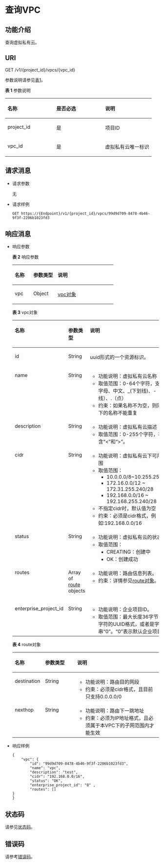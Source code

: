 # 查询VPC<a name="ZH-CN_TOPIC_0201534259"></a>

## 功能介绍<a name="section48604061"></a>

查询虚拟私有云。

## URI<a name="section34783366"></a>

GET /v1/\{project\_id\}/vpcs/\{vpc\_id\}

参数说明请参见[表1](#table26431778)。

**表 1**  参数说明

<a name="table26431778"></a>
<table><thead align="left"><tr id="row38955607"><th class="cellrowborder" valign="top" width="33.33333333333333%" id="mcps1.2.4.1.1"><p id="p1287621"><a name="p1287621"></a><a name="p1287621"></a>名称</p>
</th>
<th class="cellrowborder" valign="top" width="33.33333333333333%" id="mcps1.2.4.1.2"><p id="p37188451"><a name="p37188451"></a><a name="p37188451"></a>是否必选</p>
</th>
<th class="cellrowborder" valign="top" width="33.33333333333333%" id="mcps1.2.4.1.3"><p id="p59474521"><a name="p59474521"></a><a name="p59474521"></a>说明</p>
</th>
</tr>
</thead>
<tbody><tr id="row52706896"><td class="cellrowborder" valign="top" width="33.33333333333333%" headers="mcps1.2.4.1.1 "><p id="p41400175"><a name="p41400175"></a><a name="p41400175"></a>project_id</p>
</td>
<td class="cellrowborder" valign="top" width="33.33333333333333%" headers="mcps1.2.4.1.2 "><p id="p65079903"><a name="p65079903"></a><a name="p65079903"></a>是</p>
</td>
<td class="cellrowborder" valign="top" width="33.33333333333333%" headers="mcps1.2.4.1.3 "><p id="p10487112"><a name="p10487112"></a><a name="p10487112"></a>项目ID</p>
</td>
</tr>
<tr id="row64391817"><td class="cellrowborder" valign="top" width="33.33333333333333%" headers="mcps1.2.4.1.1 "><p id="p48354649"><a name="p48354649"></a><a name="p48354649"></a>vpc_id</p>
</td>
<td class="cellrowborder" valign="top" width="33.33333333333333%" headers="mcps1.2.4.1.2 "><p id="p24412469"><a name="p24412469"></a><a name="p24412469"></a>是</p>
</td>
<td class="cellrowborder" valign="top" width="33.33333333333333%" headers="mcps1.2.4.1.3 "><p id="p31252998"><a name="p31252998"></a><a name="p31252998"></a>虚拟私有云唯一标识</p>
</td>
</tr>
</tbody>
</table>

## 请求消息<a name="section44614845"></a>

-   请求参数

    无

-   请求样例

    ```
    GET https://{Endpoint}/v1/{project_id}/vpcs/99d9d709-8478-4b46-9f3f-2206b1023fd3
    ```


## 响应消息<a name="section65989290"></a>

-   响应参数

    **表 2**  响应参数

    <a name="table574587231556"></a>
    <table><thead align="left"><tr id="row118397001556"><th class="cellrowborder" valign="top" width="18.34%" id="mcps1.2.4.1.1"><p id="p194916751556"><a name="p194916751556"></a><a name="p194916751556"></a>名称</p>
    </th>
    <th class="cellrowborder" valign="top" width="24.16%" id="mcps1.2.4.1.2"><p id="p424939721556"><a name="p424939721556"></a><a name="p424939721556"></a>参数类型</p>
    </th>
    <th class="cellrowborder" valign="top" width="57.49999999999999%" id="mcps1.2.4.1.3"><p id="p194597361556"><a name="p194597361556"></a><a name="p194597361556"></a>说明</p>
    </th>
    </tr>
    </thead>
    <tbody><tr id="row327347841556"><td class="cellrowborder" valign="top" width="18.34%" headers="mcps1.2.4.1.1 "><p id="p342718611556"><a name="p342718611556"></a><a name="p342718611556"></a>vpc</p>
    </td>
    <td class="cellrowborder" valign="top" width="24.16%" headers="mcps1.2.4.1.2 "><p id="p41691159213"><a name="p41691159213"></a><a name="p41691159213"></a>Object</p>
    </td>
    <td class="cellrowborder" valign="top" width="57.49999999999999%" headers="mcps1.2.4.1.3 "><p id="p652911041556"><a name="p652911041556"></a><a name="p652911041556"></a><a href="#table1945411214515">vpc对象</a></p>
    </td>
    </tr>
    </tbody>
    </table>

    **表 3**  vpc对象

    <a name="table1945411214515"></a>
    <table><thead align="left"><tr id="row15454222515"><th class="cellrowborder" valign="top" width="21.66%" id="mcps1.2.4.1.1"><p id="p164549255115"><a name="p164549255115"></a><a name="p164549255115"></a>名称</p>
    </th>
    <th class="cellrowborder" valign="top" width="20.32%" id="mcps1.2.4.1.2"><p id="p15454182165114"><a name="p15454182165114"></a><a name="p15454182165114"></a>参数类型</p>
    </th>
    <th class="cellrowborder" valign="top" width="58.02%" id="mcps1.2.4.1.3"><p id="p1045413215513"><a name="p1045413215513"></a><a name="p1045413215513"></a>说明</p>
    </th>
    </tr>
    </thead>
    <tbody><tr id="row1945414213517"><td class="cellrowborder" valign="top" width="21.66%" headers="mcps1.2.4.1.1 "><p id="p64541721513"><a name="p64541721513"></a><a name="p64541721513"></a>id</p>
    </td>
    <td class="cellrowborder" valign="top" width="20.32%" headers="mcps1.2.4.1.2 "><p id="p134540217519"><a name="p134540217519"></a><a name="p134540217519"></a>String</p>
    </td>
    <td class="cellrowborder" valign="top" width="58.02%" headers="mcps1.2.4.1.3 "><p id="p17454223516"><a name="p17454223516"></a><a name="p17454223516"></a>uuid形式的一个资源标识。</p>
    </td>
    </tr>
    <tr id="row54543212511"><td class="cellrowborder" valign="top" width="21.66%" headers="mcps1.2.4.1.1 "><p id="p1145412211516"><a name="p1145412211516"></a><a name="p1145412211516"></a>name</p>
    </td>
    <td class="cellrowborder" valign="top" width="20.32%" headers="mcps1.2.4.1.2 "><p id="p645413265113"><a name="p645413265113"></a><a name="p645413265113"></a>String</p>
    </td>
    <td class="cellrowborder" valign="top" width="58.02%" headers="mcps1.2.4.1.3 "><a name="ul951112614463"></a><a name="ul951112614463"></a><ul id="ul951112614463"><li>功能说明：虚拟私有云名称</li><li>取值范围：0-64个字符，支持数字、字母、中文、_(下划线)、-（中划线）、.（点）</li><li>约束：如果名称不为空，则同一个租户下的名称不能重复</li></ul>
    </td>
    </tr>
    <tr id="row57274330378"><td class="cellrowborder" valign="top" width="21.66%" headers="mcps1.2.4.1.1 "><p id="p572773313373"><a name="p572773313373"></a><a name="p572773313373"></a>description</p>
    </td>
    <td class="cellrowborder" valign="top" width="20.32%" headers="mcps1.2.4.1.2 "><p id="p272783315379"><a name="p272783315379"></a><a name="p272783315379"></a>String</p>
    </td>
    <td class="cellrowborder" valign="top" width="58.02%" headers="mcps1.2.4.1.3 "><a name="ul621614305363"></a><a name="ul621614305363"></a><ul id="ul621614305363"><li>功能说明：虚拟私有云描述</li><li>取值范围：0-255个字符，不能包含“&lt;”和“&gt;”。</li></ul>
    </td>
    </tr>
    <tr id="row445515275116"><td class="cellrowborder" valign="top" width="21.66%" headers="mcps1.2.4.1.1 "><p id="p545592185110"><a name="p545592185110"></a><a name="p545592185110"></a>cidr</p>
    </td>
    <td class="cellrowborder" valign="top" width="20.32%" headers="mcps1.2.4.1.2 "><p id="p745592125117"><a name="p745592125117"></a><a name="p745592125117"></a>String</p>
    </td>
    <td class="cellrowborder" valign="top" width="58.02%" headers="mcps1.2.4.1.3 "><a name="ul10389173917465"></a><a name="ul10389173917465"></a><ul id="ul10389173917465"><li>功能说明：虚拟私有云下可用子网的范围</li><li>取值范围：<a name="ul53161626155413"></a><a name="ul53161626155413"></a><ul id="ul53161626155413"><li>10.0.0.0/8~10.255.255.240/28</li><li>172.16.0.0/12 ~ 172.31.255.240/28</li><li>192.168.0.0/16 ~ 192.168.255.240/28</li></ul>
    </li><li>不指定cidr时，默认值为空</li><li>约束：必须是cidr格式，例如:192.168.0.0/16</li></ul>
    </td>
    </tr>
    <tr id="row645513212511"><td class="cellrowborder" valign="top" width="21.66%" headers="mcps1.2.4.1.1 "><p id="p124551621516"><a name="p124551621516"></a><a name="p124551621516"></a>status</p>
    </td>
    <td class="cellrowborder" valign="top" width="20.32%" headers="mcps1.2.4.1.2 "><p id="p1545552115110"><a name="p1545552115110"></a><a name="p1545552115110"></a>String</p>
    </td>
    <td class="cellrowborder" valign="top" width="58.02%" headers="mcps1.2.4.1.3 "><a name="ul74552213513"></a><a name="ul74552213513"></a><ul id="ul74552213513"><li>功能说明：虚拟私有云的状态。</li><li>取值范围：<a name="ul5890854165417"></a><a name="ul5890854165417"></a><ul id="ul5890854165417"><li>CREATING：创建中</li><li>OK：创建成功</li></ul>
    </li></ul>
    </td>
    </tr>
    <tr id="row134563245111"><td class="cellrowborder" valign="top" width="21.66%" headers="mcps1.2.4.1.1 "><p id="p145614219511"><a name="p145614219511"></a><a name="p145614219511"></a>routes</p>
    </td>
    <td class="cellrowborder" valign="top" width="20.32%" headers="mcps1.2.4.1.2 "><p id="p539717333282"><a name="p539717333282"></a><a name="p539717333282"></a>Array of <a href="#table3576833291556">route</a> objects</p>
    </td>
    <td class="cellrowborder" valign="top" width="58.02%" headers="mcps1.2.4.1.3 "><a name="ul34563265116"></a><a name="ul34563265116"></a><ul id="ul34563265116"><li>功能说明：路由信息列表。</li><li>约束：详情参见<a href="#table3576833291556">route对象</a>。</li></ul>
    </td>
    </tr>
    <tr id="row1345682125118"><td class="cellrowborder" valign="top" width="21.66%" headers="mcps1.2.4.1.1 "><p id="p14456162195113"><a name="p14456162195113"></a><a name="p14456162195113"></a>enterprise_project_id</p>
    </td>
    <td class="cellrowborder" valign="top" width="20.32%" headers="mcps1.2.4.1.2 "><p id="p24567210516"><a name="p24567210516"></a><a name="p24567210516"></a>String</p>
    </td>
    <td class="cellrowborder" valign="top" width="58.02%" headers="mcps1.2.4.1.3 "><a name="ul44565215110"></a><a name="ul44565215110"></a><ul id="ul44565215110"><li>功能说明：企业项目ID。</li><li>取值范围：最大长度36字节，带“-”连字符的UUID格式，或者是字符串“0”。“0”表示默认企业项目。</li></ul>
    </td>
    </tr>
    </tbody>
    </table>

    **表 4**  route对象

    <a name="table3576833291556"></a>
    <table><thead align="left"><tr id="row921218691556"><th class="cellrowborder" valign="top" width="18.34%" id="mcps1.2.4.1.1"><p id="p798956991556"><a name="p798956991556"></a><a name="p798956991556"></a>名称</p>
    </th>
    <th class="cellrowborder" valign="top" width="22.38%" id="mcps1.2.4.1.2"><p id="p754435891556"><a name="p754435891556"></a><a name="p754435891556"></a>参数类型</p>
    </th>
    <th class="cellrowborder" valign="top" width="59.28%" id="mcps1.2.4.1.3"><p id="p711326791556"><a name="p711326791556"></a><a name="p711326791556"></a>说明</p>
    </th>
    </tr>
    </thead>
    <tbody><tr id="row3930377391556"><td class="cellrowborder" valign="top" width="18.34%" headers="mcps1.2.4.1.1 "><p id="p2948903591556"><a name="p2948903591556"></a><a name="p2948903591556"></a>destination</p>
    </td>
    <td class="cellrowborder" valign="top" width="22.38%" headers="mcps1.2.4.1.2 "><p id="p270722191556"><a name="p270722191556"></a><a name="p270722191556"></a>String</p>
    </td>
    <td class="cellrowborder" valign="top" width="59.28%" headers="mcps1.2.4.1.3 "><a name="ul15801323493"></a><a name="ul15801323493"></a><ul id="ul15801323493"><li>功能说明：路由目的网段</li><li>约束：必须是cidr格式，且目前只支持0.0.0.0/0</li></ul>
    </td>
    </tr>
    <tr id="row6565233911054"><td class="cellrowborder" valign="top" width="18.34%" headers="mcps1.2.4.1.1 "><p id="p1623922311054"><a name="p1623922311054"></a><a name="p1623922311054"></a>nexthop</p>
    </td>
    <td class="cellrowborder" valign="top" width="22.38%" headers="mcps1.2.4.1.2 "><p id="p4377761311054"><a name="p4377761311054"></a><a name="p4377761311054"></a>String</p>
    </td>
    <td class="cellrowborder" valign="top" width="59.28%" headers="mcps1.2.4.1.3 "><a name="ul1344883624911"></a><a name="ul1344883624911"></a><ul id="ul1344883624911"><li>功能说明：路由下一跳地址</li><li>约束：必须为IP地址格式，且必须属于本VPC下的子网范围内才能生效</li></ul>
    </td>
    </tr>
    </tbody>
    </table>


-   响应样例

    ```
    {
        "vpc": {
            "id": "99d9d709-8478-4b46-9f3f-2206b1023fd3",
            "name": "vpc",
            "description": "test",
            "cidr": "192.168.0.0/16",
            "status": "OK",
            "enterprise_project_id": "0" ,
            "routes": []
    }
    }
    ```


## 状态码<a name="section31981619"></a>

请参见[状态码](状态码.md)。

## 错误码<a name="section85821649202813"></a>

请参考[错误码](错误码.md)。

